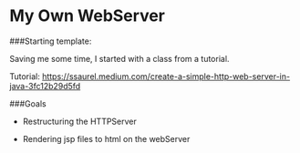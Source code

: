 # My Own WebServer

###Starting template:

Saving me some time, I started with a class from a tutorial. 

Tutorial:
https://ssaurel.medium.com/create-a-simple-http-web-server-in-java-3fc12b29d5fd

###Goals

* Restructuring the HTTPServer

* Rendering jsp files to html on the webServer
